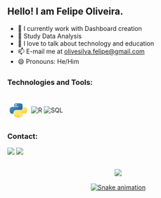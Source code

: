 ##  Hello! I am Felipe Oliveira.

- 🔭 I currently work with Dashboard creation
- 🌱 Study Data Analysis
- 💬 I love to talk about technology and education
- 📫 E-mail me at olivesilva.felipe@gmail.com
- 😄 Pronouns: He/Him
##  

### Technologies and Tools:
<div style="display: inline_block"><br>
  <img align="center" alt="Python" height="40" width="50" src="https://raw.githubusercontent.com/devicons/devicon/master/icons/python/python-original.svg">
  <img align="center" alt="R" height="40" width="50" src="https://cdn.jsdelivr.net/gh/devicons/devicon/icons/r/r-original.svg" />
  <img align="center" alt="SQL" height="70" width="80" src="https://cdn.jsdelivr.net/gh/devicons/devicon/icons/mysql/mysql-original-wordmark.svg" />
 </div>

## 

### Contact:


<div>
<a href = "mailto:olivesilva.felipe@gmail.com"><img src="https://img.shields.io/badge/Gmail-D14836?style=for-the-badge&logo=gmail&logoColor=white" target="_blank"></a>
<a href="https://www.linkedin.com/in/felipe-oliveira-25302224/" target="_blank"><img src="https://img.shields.io/badge/-LinkedIn-%230077B5?style=for-the-badge&logo=linkedin&logoColor=white" target="_blank"></a>   
</div>

##
  
<div align="center">
  <a href="https://github.com/olivesilvafelipe">
  <img height="150em" src="https://github-readme-stats.vercel.app/api?username=olivesilvafelipe&show_icons=true&theme=dark&include_all_commits=true&count_private=true"/>

![Snake animation](https://github.com/olivesilvafelipe/olivesilvafelipe/blob/output/github-contribution-grid-snake.svg)
</div>

